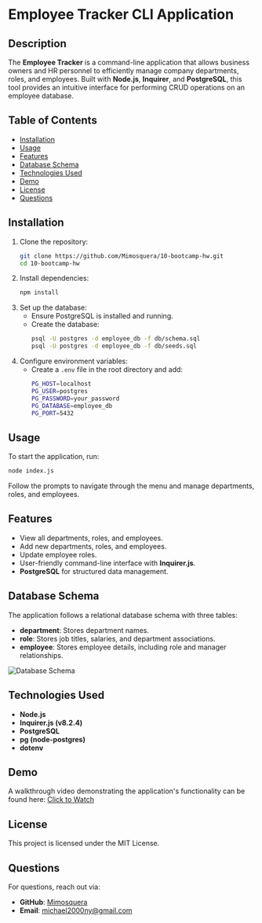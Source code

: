 # Employee Tracker CLI Application

## Description
The **Employee Tracker** is a command-line application that allows business owners and HR personnel to efficiently manage company departments, roles, and employees. Built with **Node.js**, **Inquirer**, and **PostgreSQL**, this tool provides an intuitive interface for performing CRUD operations on an employee database.

## Table of Contents
- [Installation](#installation)
- [Usage](#usage)
- [Features](#features)
- [Database Schema](#database-schema)
- [Technologies Used](#technologies-used)
- [Demo](#demo)
- [License](#license)
- [Questions](#questions)

## Installation
1. Clone the repository:
   ```sh
   git clone https://github.com/Mimosquera/10-bootcamp-hw.git
   cd 10-bootcamp-hw
   ```
2. Install dependencies:
   ```sh
   npm install
   ```
3. Set up the database:
   - Ensure PostgreSQL is installed and running.
   - Create the database:
     ```sh
     psql -U postgres -d employee_db -f db/schema.sql
     psql -U postgres -d employee_db -f db/seeds.sql
     ```
4. Configure environment variables:
   - Create a `.env` file in the root directory and add:
     ```sh
     PG_HOST=localhost
     PG_USER=postgres
     PG_PASSWORD=your_password
     PG_DATABASE=employee_db
     PG_PORT=5432
     ```

## Usage
To start the application, run:
```sh
node index.js
```
Follow the prompts to navigate through the menu and manage departments, roles, and employees.

## Features
- View all departments, roles, and employees.
- Add new departments, roles, and employees.
- Update employee roles.
- User-friendly command-line interface with **Inquirer.js**.
- **PostgreSQL** for structured data management.

## Database Schema
The application follows a relational database schema with three tables:

- **department**: Stores department names.
- **role**: Stores job titles, salaries, and department associations.
- **employee**: Stores employee details, including role and manager relationships.

![Database Schema](./Assets/100-sql-challenge-ERD.png)

## Technologies Used
- **Node.js**
- **Inquirer.js (v8.2.4)**
- **PostgreSQL**
- **pg (node-postgres)**
- **dotenv**

## Demo
A walkthrough video demonstrating the application's functionality can be found here:
[Click to Watch](#)

## License
This project is licensed under the MIT License.


## Questions
For questions, reach out via:
- **GitHub**: [Mimosquera](https://github.com/Mimosquera)
- **Email**: michael2000ny@gmail.com